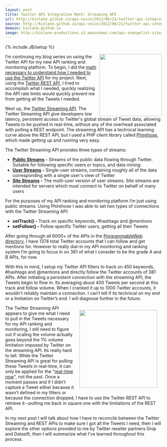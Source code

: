 ```yaml
---
layout: post
title: Twitter API Integration Math: Streaming API
url: http://kinlane.github.io/api-voice/2012/06/21/twitter-api-integration-math-streaming-api/
source: http://kinlane.github.io/api-voice/2012/06/21/twitter-api-integration-math-streaming-api/
domain: kinlane.github.io
image: http://kinlane-productions.s3.amazonaws.com/api-evangelist-site/blog/streaming-matrix.jpg
---
```

{% include JB/setup %}<p><p><img src="http://kinlane-productions.s3.amazonaws.com/twitter/twitter-bird-blue-on-white.png" alt="" width="200" align="right" /></p>
<p>I&rsquo;m continuing my blog series on using the Twitter API for my new API ranking and monitoring platform.  To begin, I did the <a title="necessary to understand how I needed to use the Twitter API " href="http://apivoice.com/2012/06/05/doing-the-twitter-api-integration-math/">math necessary to understand how I needed to use the Twitter API</a> for my project.  Next, using the <a title="Twitter REST API" href="http://apivoice.com/2012/06/06/twitter-api-integration-math-rest-api/">Twitter REST API,</a> I tried to accomplish what I needed, quickly realizing the API rate limits would quickly prevent me from getting all the Tweets I needed.</p>
<p>Next up, the <a title="Twitter Streaming API" href="https://dev.twitter.com/docs/streaming-apis">Twitter Streaming API</a>.  The Twitter Streaming API give developers low latency, persistent access to Twitter's global stream of Tweet data, allowing Tweets to be pushed in real-time, without any of the overhead associated with polling a REST endpoint.  The streaming API has a technical learning curve above the REST API, but I used a PHP client library called <a title="Phirehose" href="https://github.com/fennb/phirehose">Phirehose</a>, which made getting up and running very easy.</p>
<p>The Twitter Streaming API provides three types of streams:</p>
<ul class="mainlist">
<li><strong><a title="Public Streams" href="https://dev.twitter.com/docs/streaming-apis/streams/public">Public Streams</a> -</strong> Streams of the public data flowing through Twitter. Suitable for following specific users or topics, and data mining</li>
<li><strong><a title="User Streams" href="https://dev.twitter.com/docs/streaming-apis/streams/user">User Streams</a> -</strong> Single-user streams, containing roughly all of the data corresponding with a single user's view of Twitter</li>
<li><strong><a href="https://dev.twitter.com/docs/streaming-apis/streams/site">Site Streams</a> -</strong> The multi-user version of user streams. Site streams are intended for servers which must connect to Twitter on behalf of many users</li>
</ul>
<p>For the purposes of my API ranking and monitoring platform I&rsquo;m just using public streams.  Using Phirehose I was able to set two types of connections with the Twitter Streaming API:</p>
<ul class="mainlist">
<li><strong>setTrack() - </strong>Track on specific keywords, #hashtags and @mentions</li>
<li><strong>setFollow() -</strong> Follow specific Twitter users, getting all their Tweets</li>
</ul>
<p>After going through all 6000+ of the APIs in the <a title="ProgrammableWeb Directory" href="http://www.programmableweb.com/apis/directory">ProgrammableWeb directory</a>, I have 1374 total Twitter accounts that I can follow and get mentions for.  However to really dial-in my API monitoring and ranking system I&rsquo;m going to focus in on 381 of what I consider to be the grade A and B APIs, for now.</p>
<p>With this in mind, I setup my Twitter API filters to track on 450 keywords, #hashtags and @mentions and directly follow the Twitter accounts of 381 APIs.  After initiating a persistent connection with the streaming API, the Tweets begin to flow in.  Its averaging about 400 Tweets per second at this track and follow volume.  When I cranked it up to 1000 Twitter accounts, it wouldn&rsquo;t reliably maintain a connection.  I can&rsquo;t tell if its technical on my end or a limitation on Twitter&rsquo;s end.  I will diagnose further in the future.</p>
<p><img style="padding: 15px;" src="http://kinlane-productions.s3.amazonaws.com/streaming-matrix.jpg" alt="" width="250" align="right" /></p>
<p>The Twitter Streaming API appears to give me what I need to pull in the Tweets necessary for my API ranking and monitoring, I still need to figure out if scaling the volume actually goes beyond the 1% volume limitation imposed by Twitter on the streaming API.  Its really hard to tell.  While the Twitter Streaming API is great for pulling these Tweets in real-time, it can only be applied for the "<span style="text-decoration: underline;">real-time now</span>", not the past.  Once a moment passes and if I didn&rsquo;t capture a Tweet either because it wasn&rsquo;t defined in my filters or because the connection dropped, I have to use the Twitter REST API to retrieve it--putting me back in square one with the limitations of the REST API.</p>
<p>In my next post I will talk about how I have to reconcile between the Twitter Streaming and REST APIs to make sure I got all the Tweets I need, then I will explore the other options provided to me by Twitter reseller partners Gnip and Datasift, then I will summarize what I&rsquo;ve learned throughout this process.</p></p>
